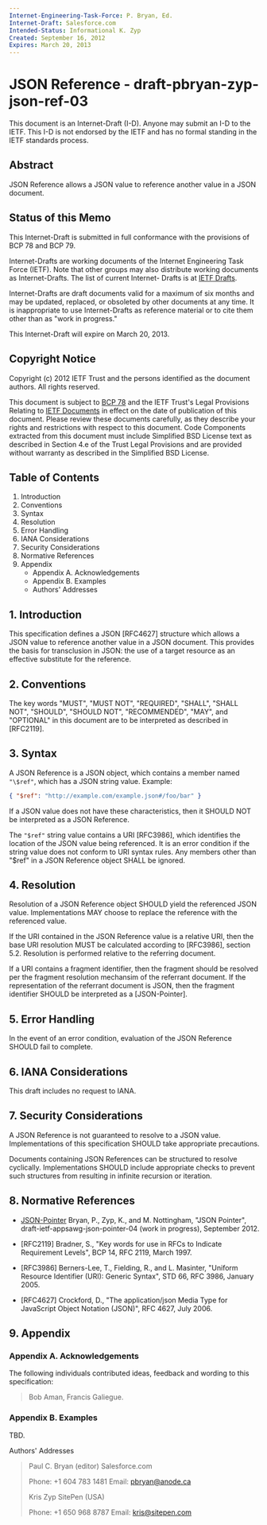 ```yaml
---
Internet-Engineering-Task-Force: P. Bryan, Ed.
Internet-Draft: Salesforce.com
Intended-Status: Informational K. Zyp
Created: September 16, 2012
Expires: March 20, 2013
---
```


# JSON Reference - draft-pbryan-zyp-json-ref-03

This document is an Internet-Draft (I-D). Anyone may submit an I-D to the IETF. This I-D is not endorsed by the IETF and has no formal standing in the IETF standards process.

## Abstract

JSON Reference allows a JSON value to reference another value in a JSON document.

## Status of this Memo

This Internet-Draft is submitted in full conformance with the provisions of BCP 78 and BCP 79.

Internet-Drafts are working documents of the Internet Engineering Task Force (IETF). Note that other groups may also distribute working documents as Internet-Drafts. The list of current Internet- Drafts is at [IETF Drafts](http://datatracker.ietf.org/drafts/current/).

Internet-Drafts are draft documents valid for a maximum of six months and may be updated, replaced, or obsoleted by other documents at any time. It is inappropriate to use Internet-Drafts as reference material or to cite them other than as "work in progress."

This Internet-Draft will expire on March 20, 2013.

## Copyright Notice

Copyright (c) 2012 IETF Trust and the persons identified as the document authors. All rights reserved.

This document is subject to [BCP 78](https://datatracker.ietf.org/doc/html/bcp78) and the IETF Trust's Legal Provisions Relating to [IETF Documents](http://trustee.ietf.org/license-info) in effect on the date of publication of this document. Please review these documents carefully, as they describe your rights and restrictions with respect to this document. Code Components extracted from this document must include Simplified BSD License text as described in Section 4.e of the Trust Legal Provisions and are provided without warranty as described in the Simplified BSD License.

## Table of Contents

1. Introduction
2. Conventions
3. Syntax
4. Resolution
5. Error Handling
6. IANA Considerations
7. Security Considerations
8. Normative References
9. Appendix
   - Appendix A. Acknowledgements
   - Appendix B. Examples
   - Authors' Addresses

## 1. Introduction

This specification defines a JSON [RFC4627] structure which allows a JSON value to reference another value in a JSON document. This provides the basis for transclusion in JSON: the use of a target resource as an effective substitute for the reference.

## 2. Conventions

The key words "MUST", "MUST NOT", "REQUIRED", "SHALL", "SHALL NOT", "SHOULD", "SHOULD NOT", "RECOMMENDED", "MAY", and "OPTIONAL" in this document are to be interpreted as described in [RFC2119].

## 3. Syntax

A JSON Reference is a JSON object, which contains a member named `"\$ref"`, which has a JSON string value. Example:

```json
{ "$ref": "http://example.com/example.json#/foo/bar" }
```

If a JSON value does not have these characteristics, then it SHOULD NOT be interpreted as a JSON Reference.

The `"$ref"` string value contains a URI [RFC3986], which identifies the location of the JSON value being referenced. It is an error condition if the string value does not conform to URI syntax rules. Any members other than "\$ref" in a JSON Reference object SHALL be ignored.

## 4. Resolution

Resolution of a JSON Reference object SHOULD yield the referenced JSON value. Implementations MAY choose to replace the reference with the referenced value.

If the URI contained in the JSON Reference value is a relative URI, then the base URI resolution MUST be calculated according to [RFC3986], section 5.2. Resolution is performed relative to the referring document.

If a URI contains a fragment identifier, then the fragment should be resolved per the fragment resolution mechansim of the referrant document. If the representation of the referrant document is JSON, then the fragment identifier SHOULD be interpreted as a [JSON-Pointer].

## 5. Error Handling

In the event of an error condition, evaluation of the JSON Reference SHOULD fail to complete.

## 6. IANA Considerations

This draft includes no request to IANA.

## 7. Security Considerations

A JSON Reference is not guaranteed to resolve to a JSON value. Implementations of this specification SHOULD take appropriate precautions.

Documents containing JSON References can be structured to resolve cyclically. Implementations SHOULD include appropriate checks to prevent such structures from resulting in infinite recursion or iteration.

## 8. Normative References

- [JSON-Pointer](https://datatracker.ietf.org/doc/html/draft-ietf-appsawg-json-pointer-04) Bryan, P., Zyp, K., and M. Nottingham, "JSON Pointer", draft-ietf-appsawg-json-pointer-04 (work in progress), September 2012.

- [RFC2119] Bradner, S., "Key words for use in RFCs to Indicate Requirement Levels", BCP 14, RFC 2119, March 1997.

- [RFC3986] Berners-Lee, T., Fielding, R., and L. Masinter, "Uniform Resource Identifier (URI): Generic Syntax", STD 66, RFC 3986, January 2005.

- [RFC4627] Crockford, D., "The application/json Media Type for JavaScript Object Notation (JSON)", RFC 4627, July 2006.

## 9. Appendix

### Appendix A. Acknowledgements

The following individuals contributed ideas, feedback and wording to this specification:

> Bob Aman, Francis Galiegue.

### Appendix B. Examples

TBD.

Authors' Addresses

> Paul C. Bryan (editor)
> Salesforce.com
>
> Phone: +1 604 783 1481
> Email: pbryan@anode.ca
>
> Kris Zyp
> SitePen (USA)
>
> Phone: +1 650 968 8787
> Email: kris@sitepen.com
